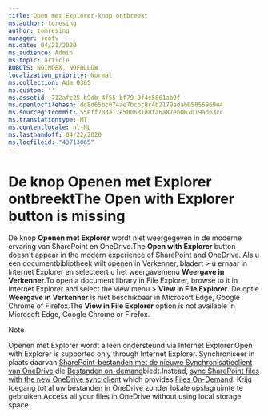 ```yaml
---
title: Open met Explorer-knop ontbreekt
ms.author: toresing
author: tomresing
manager: scotv
ms.date: 04/21/2020
ms.audience: Admin
ms.topic: article
ROBOTS: NOINDEX, NOFOLLOW
localization_priority: Normal
ms.collection: Adm_O365
ms.custom: ''
ms.assetid: 712afc25-b9db-4f55-bf79-9f4e5861ab9f
ms.openlocfilehash: dd8d65bc674ae7bcbc8c4b2179adab05856969e4
ms.sourcegitcommit: 55eff703a17e500681d8fa6a87eb067019ade3cc
ms.translationtype: MT
ms.contentlocale: nl-NL
ms.lasthandoff: 04/22/2020
ms.locfileid: "43713065"
---
```

# <a name="the-open-with-explorer-button-is-missing"></a><span data-ttu-id="2deee-102">De knop Openen met Explorer ontbreekt</span><span class="sxs-lookup"><span data-stu-id="2deee-102">The Open with Explorer button is missing</span></span>

<span data-ttu-id="2deee-103">De knop **Openen met Explorer** wordt niet weergegeven in de moderne ervaring van SharePoint en OneDrive.</span><span class="sxs-lookup"><span data-stu-id="2deee-103">The **Open with Explorer** button doesn't appear in the modern experience of SharePoint and OneDrive.</span></span> <span data-ttu-id="2deee-104">Als u een documentbibliotheek wilt openen in Verkenner, bladert \> u ernaar in Internet Explorer en selecteert u het weergavemenu **Weergave in Verkenner**.</span><span class="sxs-lookup"><span data-stu-id="2deee-104">To open a document library in File Explorer, browse to it in Internet Explorer and select the view menu \> **View in File Explorer**.</span></span> <span data-ttu-id="2deee-105">De optie **Weergave in Verkenner** is niet beschikbaar in Microsoft Edge, Google Chrome of Firefox.</span><span class="sxs-lookup"><span data-stu-id="2deee-105">The **View in File Explorer** option is not available in Microsoft Edge, Google Chrome or Firefox.</span></span> 
  
> [!NOTE]
> <span data-ttu-id="2deee-106">Openen met Explorer wordt alleen ondersteund via Internet Explorer.</span><span class="sxs-lookup"><span data-stu-id="2deee-106">Open with Explorer is supported only through Internet Explorer.</span></span> <span data-ttu-id="2deee-107">Synchroniseer in plaats daarvan [SharePoint-bestanden met de nieuwe Synchronisatieclient van OneDrive](https://support.office.com/article/6de9ede8-5b6e-4503-80b2-6190f3354a88.aspx) die [Bestanden on-demand](https://support.office.com/article/0e6860d3-d9f3-4971-b321-7092438fb38e.aspx)biedt.</span><span class="sxs-lookup"><span data-stu-id="2deee-107">Instead, [sync SharePoint files with the new OneDrive sync client](https://support.office.com/article/6de9ede8-5b6e-4503-80b2-6190f3354a88.aspx) which provides [Files On-Demand](https://support.office.com/article/0e6860d3-d9f3-4971-b321-7092438fb38e.aspx).</span></span> <span data-ttu-id="2deee-108">Krijg toegang tot al uw bestanden in OneDrive zonder lokale opslagruimte te gebruiken.</span><span class="sxs-lookup"><span data-stu-id="2deee-108">Access all your files in OneDrive without using local storage space.</span></span> 
  

